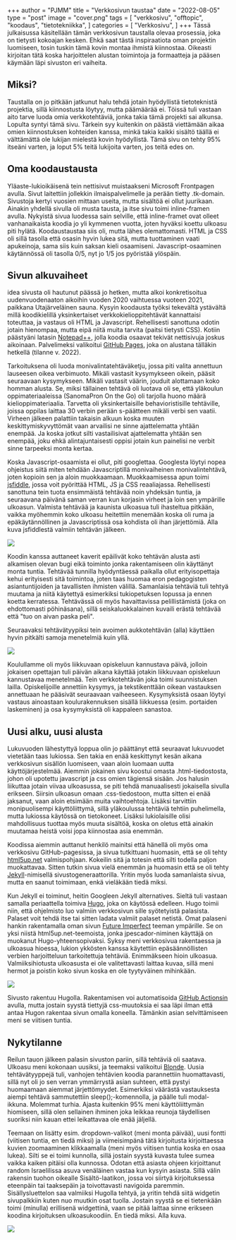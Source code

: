 +++
author = "PJMM"
title = "Verkkosivun taustaa"
date = "2022-08-05"
type = "post"
image = "cover.png"
tags = [
    "verkkosivu",
    "offtopic",
    "koodaus",
    "tietotekniikka",
    ]
categories = [
    "Verkkosivu",
]
+++
Tässä julkaisussa käsitellään tämän verkkosivun taustalla olevaa prosessia, joka on tietysti kokoajan kesken. Ehkä saat tästä inspiraatiota oman projektin luomiseen, tosin tuskin tämä kovin montaa ihmistä kiinnostaa. Oikeasti kirjoitan tätä koska harjoittelen alustan toimintoja ja formaatteja ja pääsen käymään läpi sivuston eri vaiheita.

## Miksi?

Taustalla on jo pitkään jatkunut halu tehdä jotain hyödyllistä tietoteknistä projektia, sillä kiinnostusta löytyy, mutta päämäärää ei. Töissä tuli vastaan aito tarve luoda omia verkkotehtäviä, jonka takia tämä projekti sai alkunsa. Lopulta syntyi tämä sivu. Tärkein syy kuitenkin on päästä viettämään aikaa omien kiinnostuksen kohteiden kanssa, minkä takia kaikki sisältö täällä ei välttämättä ole lukijan mielestä kovin hyödyllistä. Tämä sivu on tehty 95% itseäni varten, ja loput 5% teitä lukijoita varten, jos teitä edes on.

## Oma koodaustausta

Yläaste-lukioikäisenä tein nettisivut muistaakseni Microsoft Frontpagen avulla. Sivut laitettiin jollekkin ilmaispalvelimelle ja perään tietty .tk-domain. Sivustoja kertyi vuosien mittaan useita, mutta sisältöä ei ollut juurikaan. Ainakin yhdellä sivulla oli musta tausta, ja itse sivu toimi inline-framen avulla. Nykyistä sivua luodessa sain selville, että inline-framet ovat olleet vanhanaikaista koodia jo yli kymmenen vuotta, joten hyväksi koettu ulkoasu piti hylätä. Koodaustaustaa siis oli, mutta lähes olemattomasti. HTML ja CSS oli sillä tasolla että osasin hyvin lukea sitä, mutta tuottaminen vaati apukeinoja, sama siis kuin saksan kieli osaamiseni. Javascript-osaaminen käytännössä oli tasolla 0/5, nyt jo 1/5 jos pyöristää ylöspäin.

## Sivun alkuvaiheet

idea sivusta oli hautunut päässä jo hetken, mutta alkoi konkretisoitua uudenvuodenaaton aikoihin vuoden 2020 vaihtuessa vuoteen 2021, paikkana Utajärveläinen sauna. Kysyin koodausta työksi tekevältä ystävältä millä koodikielillä yksinkertaiset verkkokielioppitehtävät kannattaisi toteuttaa, ja vastaus oli HTML ja Javascript. Rehellisesti sanottuna odotin jotain hienompaa, mutta eipä niitä muita tarvita (paitsi tietysti CSS). Kotiin päästyäni latasin [Notepad++](https://notepad-plus-plus.org/), jolla koodia osaavat tekivät nettisivuja joskus aikoinaan. Palvelimeksi valikoitui [GitHub Pages](https://pages.github.com/), joka on alustana tälläkin hetkellä (tilanne v. 2022). 

Tarkoituksena oli luoda monivalintatehtäväketju, jossa piti valita annettuun lauseesen oikea verbimuoto. Mikäli vastasit kysymykseen oikein, pääsit seuraavaan kysymykseen. Mikäli vastasit väärin, jouduit alottamaan koko homman alusta. Se, miksi tällainen tehtävä oli luotava oli se, että yläkoulun oppimateriaaleissa (SanomaPron On the Go) oli tarjolla huono määrä kielioppimateriaalia. Tarvetta oli yksinkertaisille behavioristisille tehtäville, joissa oppilas laittaa 30 verbin perään s-päätteen mikäli verbi sen vaatii. Virheen jälkeen palattiin takaisin alkuun koska muuten keskittymiskyvyttömät vaan arvailisi ne sinne ajattelematta yhtään enempää. Ja koska jotkut silti vastailisivat ajattelematta yhtään sen enempää, joku ehkä alintajuntaisesti oppisi jotain kun painelisi ne verbit sinne tarpeeksi monta kertaa. 

Koska Javascript-osaamista ei ollut, piti googlettaa. Googlesta löytyi nopea ohjeistus siitä miten tehdään Javascriptillä monivaiheinen monivalintehtävä, joten kopioin sen ja aloin muokkaamaan. Muokkaamisessa apun toimi [jsfiddle](https://jsfiddle.net/), jossa voit pyörittää HTML, JS ja CSS reaaliajassa. Rehellisesti sanottuna tein tuota ensimmäistä tehtävää noin yhdeksän tuntia, ja seuraavana päivänä saman verran kun korjasin virheet ja loin sen ympärille ulkoasun. Valmista tehtävää ja kaunista ulkoasua tuli ihasteltua pitkään, vaikka myöhemmin koko ulkoasu heitettiin menemään koska oli ruma ja epäkäytännöllinen ja Javascriptissä osa kohdista oli ihan järjettömiä. Alla kuva jsfiddlestä valmiin tehtävän jälkeen.

![](ensimmainen_tehtava.jpg)

Koodin kanssa auttaneet kaverit epäilivät koko tehtävän alusta asti alkamisen olevan bugi eikä toiminto jonka rakentamiseen olin käyttänyt monta tuntia. Tehtävää tunnilla hyödyntäessä paikalla ollut erityisopettaja kehui erityisesti sitä toimintoa, joten taas huomaa eron pedagogisten asiantuntijoiden ja tavallisten ihmisten välillä. Samanlaisia tehtäviä tuli tehtyä muutama ja niitä käytettyä esimerkiksi tukiopetuksen lopussa ja ennen koetta kerratessa. Tehtävässä oli myös havaittavissa pelillistämistä (joka on ehdottomasti pöhinäsana), sillä seiskaluokkalainen kuvaili erästä tehtävää että "tuo on aivan paska peli". 

Seuraavaksi tehtävätyypiksi tein avoimen aukkotehtävän (alla) käyttäen hyvin pitkälti samoja menetelmiä kuin yllä.

![](aukkotehtava.jpg)

Koulullamme oli myös liikkuvaan opiskeluun kannustava päivä, jolloin jokaisen opettajan tuli päivän aikana käyttää jotakin liikkuvaan opiskeluun kannustavaa menetelmää. Tein verkkotehtävän joka toimi suunnistuksen lailla. Opiskelijoille annettiin kysymys, ja tekstikenttään oikean vastauksen annettuaan he pääsivät seuraavaan vaiheeseen. Kysymyksistä osaan löytyi vastaus ainoastaan koulurakennuksen sisällä liikkuessa (esim. portaiden laskeminen) ja osa kysymyksistä oli kappaleen sanastoa.

## Uusi alku, uusi alusta

Lukuvuoden lähestyttyä loppua olin jo päättänyt että seuraavat lukuvuodet vietetään taas lukiossa. Sen takia en enää keskittynyt kesän aikana verkkosivun sisällön luomiseen, vaan aloin luomaan uutta käyttöjärjestelmää. Aiemmin jokainen sivu koostui omasta .html-tiedostosta, johon oli upotettu javascript ja css omien tägiensä sisään. Jos halusin liikuttaa jotain viivaa ulkoasussa, se piti tehdä manuaalisesti jokaisella sivulla erikseen. Siirsin ulkoasun omaan .css-tiedostoon, mutta sitten ei enää jaksanut, vaan aloin etsimään muita vaihtoehtoja. Lisäksi tarvittiin monipuolisempi käyttöliittymä, sillä yläkoulussa tehtäviä tehtiin puhelimella, mutta lukiossa käytössä on tietokoneet. Lisäksi lukiolaisille olisi mahdollisuus tuottaa myös muuta sisältöä, koska on oletus että ainakin muutamaa heistä voisi jopa kiinnostaa asia enemmän. 

Koodissa aiemmin auttanut henkilö mainitsi että hänellä oli myös oma verkkosivu GitHub-pagesissa, ja sivua tutkittuani huomasin, että se oli tehty [html5up.net](https://html5up.net/) valmispohjaan. Kokeilin sitä ja totesin että silti todella paljon muokattavaa. Sitten tutkin sivua vielä enemmän ja huomasin että se oli tehty [Jekyll](https://jekyllrb.com/)-nimisellä sivustogeneraattorilla. Yritin myös luoda samanlaista sivua, mutta en saanut toimimaan, enkä vieläkään tiedä miksi.

Kun Jekyll ei toiminut, heitin Googleen Jekyll alternatives. Sieltä tuli vastaan samalla periaattella toimiva [Hugo](https://gohugo.io/), joka on käytössä edelleen. Hugo toimii niin, että ohjelmisto luo valmiin verkkosivun sille syötetyistä palasista. Palaset voit tehdä itse tai sitten ladata valmiit palaset netistä. Omat palaseni hankin rakentamalla oman sivun [Future Imperfect](https://github.com/jpescador/hugo-future-imperfect) teeman ympärille. Se on yksi niistä html5up.net-teemoista, jonka jpescador-niminen käyttäjä on muokanut Hugo-yhteensopivaksi. Syksy meni verkkosivua rakentaessa ja ulkoasua hioessa, lukion ykkösten kanssa käytettiin epäsäännöllisten verbien harjoitteluun tarkoitettuja tehtäviä. Enimmäkseen hioin ulkoasua. Valmiiksihiotusta ulkoasusta ei ole valitettavasti laittaa kuvaa, sillä meni hermot ja poistin koko sivun koska en ole tyytyväinen mihinkään.

![](hugobuild.jpg)

Sivusto rakentuu Hugolla. Rakentamisen voi automatisoida [GitHub Actionsin](https://github.com/features/actions) avulla, mutta jostain syystä tiettyjä css-muutoksia ei saa läpi ilman että antaa Hugon rakentaa sivun omalla koneella. Tämänkin asian selvittämiseen meni se viitisen tuntia. 


## Nykytilanne

Reilun tauon jälkeen palasin sivuston pariin, sillä tehtäviä oli saatava. Ulkoasu meni kokonaan uusiksi, ja teemaksi valikoitui [Blonde](https://github.com/opera7133/Blonde). Uusia tehtävätyyppejä tuli, vanhojen tehtävien koodia parannettiin huomattavasti, sillä nyt oli jo sen verran ymmärrystä asian suhteen, että pystyi huomaamaan aiemmat järjettömyydet. Esimerkiksi väärästä vastauksesta aiempi tehtävä sammutettiin sleep();-komennolla, ja päälle tuli modal-ikkuna. Molemmat turhia. Ajasta kuitenkin 95% meni käyttöliittymän hiomiseen, sillä olen sellainen ihminen joka leikkaa reunoja täydellisen suoriksi niin kauan ettei leikattavaa ole enää jäljellä. 

Teemaan on lisätty esim. dropdown-valikot (meni monta päivää), uusi fontti (viitisen tuntia, en tiedä miksi) ja viimeisimpänä tätä kirjoitusta kirjoittaessa kuvien zoomaaminen klikkaamalla (meni myös viitisen tuntia koska en osaa lukea). Silti se ei toimi kunnolla, sillä jostain syystä kuvasta tulee sumea vaikka kaiken pitäisi olla kunnossa. Odotan että asiasta ohjeen kirjoittanut random Israelilissa asuva venäläinen vastaa kun kysyin asiasta. Sillä välin rakensin tuohon oikealle Sisältö-laatikon, jossa voi siirtyä kirjoituksessa eteenpäin tai taaksepäin ja toivottavasti navigoida paremmin. Sisällysluettelon saa valmiiksi Hugolla tehtyä, ja yritin tehdä siitä widgetin sivupalkkiin kuten nuo muutkin osat tuolla. Jostain syystä se ei tietenkään toimi (minulla) erillisenä widgettinä, vaan se pitää laittaa sinne erikseen koodina kirjoituksen ulkoasukoodiin. En tiedä miksi. Alla kuva.

![](toc_vsc.png)